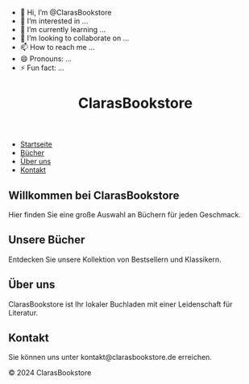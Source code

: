 - 👋 Hi, I’m @ClarasBookstore
- 👀 I’m interested in ...
- 🌱 I’m currently learning ...
- 💞️ I’m looking to collaborate on ...
- 📫 How to reach me ...
- 😄 Pronouns: ...
- ⚡ Fun fact: ...

<!---
ClarasBookstore/ClarasBookstore is a ✨ special ✨ repository because its `README.md` (this file) appears on your GitHub profile.
You can click the Preview link to take a look at your changes.
--->
<!DOCTYPE html>
<html lang="de">
<head>
    <meta charset="UTF-8">
    <meta name="viewport" content="width=device-width, initial-scale=1.0">
    <title>ClarasBookstore</title>
    <link rel="stylesheet" href="styles.css">
</head>
<body>
    <header>
        <h1>ClarasBookstore</h1>
    </header>
    <nav>
        <ul>
            <li><a href="#home">Startseite</a></li>
            <li><a href="#books">Bücher</a></li>
            <li><a href="#about">Über uns</a></li>
            <li><a href="#contact">Kontakt</a></li>
        </ul>
    </nav>
    <section id="home">
        <h2>Willkommen bei ClarasBookstore</h2>
        <p>Hier finden Sie eine große Auswahl an Büchern für jeden Geschmack.</p>
    </section>
    <section id="books">
        <h2>Unsere Bücher</h2>
        <p>Entdecken Sie unsere Kollektion von Bestsellern und Klassikern.</p>
    </section>
    <section id="about">
        <h2>Über uns</h2>
        <p>ClarasBookstore ist Ihr lokaler Buchladen mit einer Leidenschaft für Literatur.</p>
    </section>
    <section id="contact">
        <h2>Kontakt</h2>
        <p>Sie können uns unter kontakt@clarasbookstore.de erreichen.</p>
    </section>
    <footer>
        <p>&copy; 2024 ClarasBookstore</p>
    </footer>
</body>
</html>

